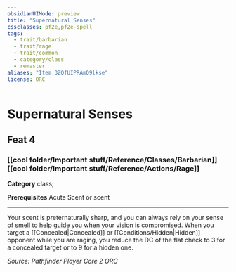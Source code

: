 ```yaml
---
obsidianUIMode: preview
title: "Supernatural Senses"
cssclasses: pf2e,pf2e-spell
tags:
  - trait/barbarian
  - trait/rage
  - trait/common
  - category/class
  - remaster
aliases: "Item.3ZQfUIPRAmO9lkse"
license: ORC
---
```

# Supernatural Senses
## Feat 4
### [[cool folder/Important stuff/Reference/Classes/Barbarian]][[cool folder/Important stuff/Reference/Actions/Rage]]

**Category** class; 



**Prerequisites** Acute Scent or scent
* * *
Your scent is preternaturally sharp, and you can always rely on your sense of smell to help guide you when your vision is compromised. When you target a [[Concealed|Concealed]] or [[Conditions/Hidden|Hidden]] opponent while you are raging, you reduce the DC of the flat check to 3 for a concealed target or to 9 for a hidden one.

*Source: Pathfinder Player Core 2*
*ORC*